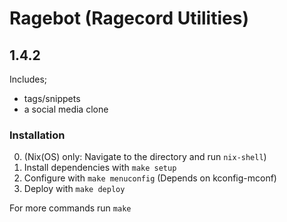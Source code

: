 # Ragebot (Ragecord Utilities)
## 1.4.2

Includes;
- tags/snippets
- a social media clone
  
### Installation

0. (Nix(OS) only: Navigate to the directory and run `nix-shell`)
1. Install dependencies with `make setup`
3. Configure with `make menuconfig` (Depends on kconfig-mconf)
4. Deploy with `make deploy`

For more commands run `make`
